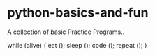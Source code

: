 # python-basics-and-fun

A collection of basic Practice  Programs..

while (alive)
{ 
    eat (); 
    sleep (); 
    code (); 
    repeat ();
 }
